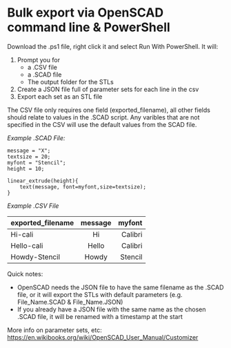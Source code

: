 # Bulk export via OpenSCAD command line & PowerShell

Download the .ps1 file, right click it and select Run With PowerShell. It will:

1. Prompt you for 
    - a .CSV file
    - a .SCAD file
    - The output folder for the STLs
2. Create a JSON file full of parameter sets for each line in the csv
3. Export each set as an STL file

The CSV file only requires one field (exported_filename), all other fields should relate to values in the .SCAD script. Any varibles that are not specified in the CSV will use the default values from the SCAD file.

_Example .SCAD File:_

    message = "X";
    textsize = 20;
    myfont = "Stencil";
    height = 10;

    linear_extrude(height){
        text(message, font=myfont,size=textsize);
    }

_Example .CSV File_

| exported_filename | message   | myfont  |
| ------------------|:---------:| -------:|
| Hi-cali           | Hi        | Calibri |
| Hello-cali        | Hello     | Calibri |
| Howdy-Stencil     | Howdy     | Stencil |

Quick notes:
* OpenSCAD needs the JSON file to have the same filename as the .SCAD file, or it will export the STLs with default parameters (e.g. File_Name.SCAD & File_Name.JSON)
* If you already have a JSON file with the same name as the chosen .SCAD file, it will be renamed with a timestamp at the start

More info on parameter sets, etc: https://en.wikibooks.org/wiki/OpenSCAD_User_Manual/Customizer
